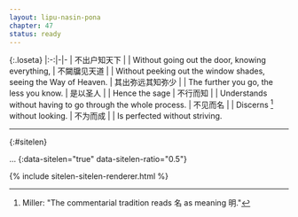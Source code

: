 ```yaml
---
layout: lipu-nasin-pona
chapter: 47
status: ready
---
```


{:.loseta}
|:-:|-|-
| 不出户知天下 |  | Without going out the door, knowing everything,
| 不闚牖见天道 |  | Without peeking out the window shades, seeing the Way of Heaven.
| 其出弥远<wbr/>其知弥少 |  | The further you go, the less you know.
| 是以圣人 |  | Hence the sage
| 不行而知 |  | Understands without having to go through the whole process.
| 不见而名 |  | Discerns [^1] without looking.
| 不为而成 |  | Is perfected without striving.

[^1]: Miller: "The commentarial tradition reads 名 as meaning 明."

-------
{:#sitelen}

...
{:data-sitelen="true" data-sitelen-ratio="0.5"}

{% include sitelen-sitelen-renderer.html %}
